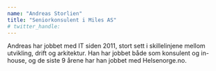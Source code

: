 ```yaml
---
name: "Andreas Storlien"
title: "Seniorkonsulent i Miles AS"
# twitter_handle: 
---
```

Andreas har jobbet med IT siden 2011, stort sett i skillelinjene mellom utvikling, drift og arkitektur. Han har jobbet både som konsulent og in-house, og de siste 9 årene har han jobbet med Helsenorge.no.
